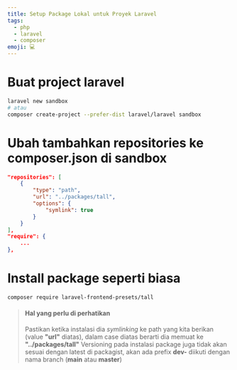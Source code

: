 ```yaml
---
title: Setup Package Lokal untuk Proyek Laravel
tags:
  - php
  - laravel
  - composer
emoji: 💻
---
```


# Buat project laravel

```sh
laravel new sandbox
# atau
composer create-project --prefer-dist laravel/laravel sandbox
```

# Ubah tambahkan repositories ke composer.json di sandbox

```json
"repositories": [
    {
        "type": "path",
        "url": "../packages/tall",
        "options": {
            "symlink": true
        }
    }
],
"require": {
    ...
},
```

# Install package seperti biasa

```sh
composer require laravel-frontend-presets/tall
```

> #### Hal yang perlu di perhatikan
> Pastikan ketika instalasi dia *symlinking* ke path yang kita berikan (value **"url"** diatas), dalam case diatas berarti dia memuat ke **"../packages/tall"**
> Versioning pada instalasi package juga tidak akan sesuai dengan latest di packagist, akan ada prefix **dev-** diikuti dengan nama branch (**main** atau **master**)